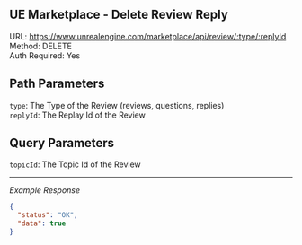 ## UE Marketplace - Delete Review Reply

URL: https://www.unrealengine.com/marketplace/api/review/:type/:replyId \
Method: DELETE \
Auth Required: Yes

## Path Parameters

`type`: The Type of the Review (reviews, questions, replies) <br/>
`replyId`: The Replay Id of the Review

## Query Parameters

`topicId`: The Topic Id of the Review

---

_Example Response_

```json
{
  "status": "OK",
  "data": true
}
```
